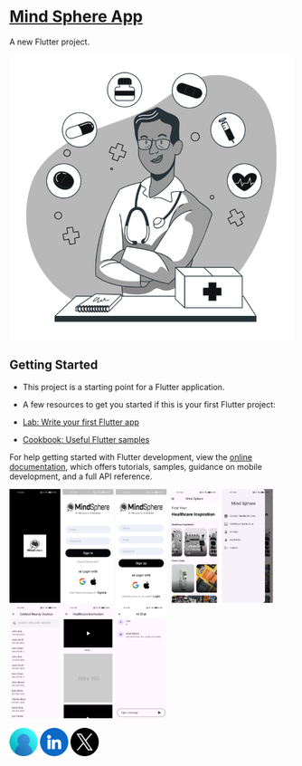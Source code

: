 # [Mind Sphere App](https://youtube.com/shorts/1Q0ffhgId78)

A new Flutter project.

![](assets/Onboarding.jpg)

## Getting Started

- This project is a starting point for a Flutter application.

- A few resources to get you started if this is your first Flutter project:

-  [Lab: Write your first Flutter app](https://docs.flutter.dev/get-started/codelab)    
-  [Cookbook: Useful Flutter samples](https://docs.flutter.dev/cookbook)

For help getting started with Flutter development, view the
[online documentation](https://docs.flutter.dev/), which offers tutorials,
samples, guidance on mobile development, and a full API reference.

<a><img src="assets/images/1.jpg" width="90" /></a>
<a><img src="assets/images/2.jpg" width="90" /></a>
<a><img src="assets/images/3.jpg" width="90" /></a>
<a><img src="assets/images/4.jpg" width="90" /></a>
<a><img src="assets/images/5.jpg" width="90" /></a>
<a><img src="assets/images/6.jpg" width="90" /></a>
<a><img src="assets/images/7.jpg" width="90" /></a>
<a><img src="assets/images/8.jpg" width="90" /></a>

<a href="https://dev-aryanbhimani.pantheonsite.io/" target="_blank"><img src="assets/portfolio.png" width="50" ></a>
<a href="https://www.linkedin.com/in/aryanbhimani/" target="_blank"><img src="assets/linkedin.png" width="50"></a>
<a href="https://twitter.com/yourtwitterhandle" target="_blank"><img src="assets/twitter.png" width="50"></a>